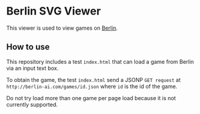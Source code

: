 Berlin SVG Viewer
=================

This viewer is used to view games on [Berlin](http://www.berlin-ai.com).

How to use
----------

This repository includes a test `index.html` that can load a game from Berlin via an input text box.

To obtain the game, the test `index.html` send a JSONP `GET request` at `http://berlin-ai.com/games/id.json` where `id` is the id of the game.

Do not try load more than one game per page load because it is not currently supported.
